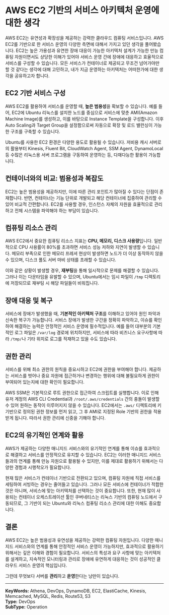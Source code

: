# AWS EC2 기반의 서비스 아키텍처 운영에 대한 생각

AWS EC2는 유연성과 확장성을 제공하는 강력한 클라우드 컴퓨팅 서비스입니다. AWS EC2를 기반으로 한 서비스 운영의 다양한 측면에 대해서 가지고 있던 생각을 풀어봤습니다. EC2는 높은 가용성과 유연한 장애 대응이 가능한 아키텍처 설계가 가능한 만능 컴퓨팅 자원이면서도 상당한 이해가 있어야 서비스 운영 간에 장애에 대응하고 효율적으로 서비스를 구성할 수 있습니다. 모든 서비스가 컨테이너로 제공되고 무조건 넘어가야만 할 것 같다는 생각에 대해 고민하고, 내가 지금 운영하는 아키텍처는 어떠한가에 대한 생각을 공유하고자 합니다.

## EC2 기반 서비스 구성

AWS EC2를 활용하여 서비스를 운영할 때, **높은 범용성**을 확보할 수 있습니다. 예를 들어, EC2에 Ubuntu 리눅스를 설치한 노드를 중심으로 서비스에 맞춘 AMI(Amazon Machine Image)를 생성하고, 이를 바탕으로 Instance Template을 구성합니다. 이후 Auto Scaling과 Target Group을 설정함으로써 자동으로 확장 및 로드 밸런싱이 가능한 구조를 구축할 수 있습니다.

Ubuntu를 사용한 EC2 환경은 다양한 용도로 활용될 수 있습니다. 저비용 캐시 서버로의 활용부터 Kinesis, Fluent Bit, CloudWatch Agent, SSM Agent, DynamoLocal 등 수많은 리눅스용 서버 프로그램을 구동하여 운영하는 등, 다재다능한 활용이 가능합니다.

## 컨테이너와의 비교: 범용성과 복잡도

EC2는 높은 범용성을 제공하지만, 이에 따른 관리 포인트가 많아질 수 있다는 단점이 존재합니다. 반면, 컨테이너는 기능 단위로 개발되고 해당 컨테이너에 집중하여 관리할 수 있어 비교적 간편합니다. EC2를 사용할 경우, 인스턴스 자체의 자원을 효율적으로 관리하고 전체 시스템을 파악해야 하는 부담이 있습니다.

## 컴퓨팅 리소스 관리

AWS EC2에서 중요한 컴퓨팅 리소스 지표는 **CPU, 메모리, 디스크 사용량**입니다. 일반적으로 CPU 사용률이 80%를 초과하면 서비스 성능 저하와 지연이 발생할 수 있습니다. 메모리 부족으로 인한 메모리 프레셔 현상이 발생하면 노드가 더 이상 동작하지 않을 수 있으며, 디스크 풀도 서버 마비 상태를 초래할 수 있습니다.

이와 같은 상황이 발생할 경우, **재부팅**을 통해 일시적으로 문제를 해결할 수 있습니다. 그러나 이는 다운타임을 유발할 수 있으며, Ubuntu에서는 임시 파일이 `/tmp` 디렉토리에 저장되므로 재부팅 시 해당 파일들이 비워집니다.

## 장애 대응 및 복구

서비스에 장애가 발생했을 때, **기본적인 아키텍처 구조**를 이해하고 있어야 원인 파악과 신속한 복구가 가능합니다. 서비스 장애가 발생한 구간을 정확히 파악하고, 이슈를 확인하여 해결하는 능력은 안정적인 서비스 운영에 필수적입니다. 예를 들어 대부분의 기본적인 로그 파일은 `/var/log` 경로에 위치하지만, 서비스에 따라 비즈니스 요구사항에 따라 `/tmp/`나 기타 위치로 로그를 적재하고 있을 수도 있습니다.

## 권한 관리

서비스를 위해 최소 권한의 원칙을 중요시하고 EC2에 권한을 부여해야 합니다. 제공하는 서비스를 벗어나 중요 자원에 접근하거나 변경하는 행위에 대해 불필요하게 권한이 부여되어 있는지에 대한 확인이 필요합니다.

AWS SSM은 기본적으로 루트 권한으로 접근하여 스크립트를 실행합니다. 이로 인해 유저 계정의 AWS CLI Credential과 `/root/.aws/credentials` 간의 충돌이 발생할 수 있어 원하는 동작이 이루어지지 않을 수 있습니다. EC2에서는 `.aws/` 디렉토리에 키 기반으로 정의된 권한 정보를 먼저 읽고, 그 후 AMI로 지정된 Role 기반의 권한을 적용받게 됩니다. 따라서 권한 관리에 신중을 기해야 합니다.

## EC2의 유기적인 연계와 활용

AWS가 제공하는 다양한 매니지드 서비스와의 유기적인 연계를 통해 이슈를 효과적으로 해결하고 서비스를 안정적으로 유지할 수 있습니다. EC2는 이러한 매니지드 서비스들과의 연계를 통해 만능 자원으로 활용될 수 있지만, 이를 제대로 활용하기 위해서는 다양한 경험과 시행착오가 필요합니다.

현재 많은 서비스가 컨테이너 기반으로 전환되고 있으며, 컴퓨팅 자원에 직접 서비스를 세팅하여 서빙하는 경우는 줄어들고 있습니다. 그러나 모든 서비스에 컨테이너가 적합한 것은 아니며, 서비스에 맞는 아키텍처를 선택하는 것이 중요합니다. 또한, 현재 많이 사용되는 컨테이너 오케스트레이션 툴인 쿠버네티스는 리눅스 기반의 컴퓨팅 노드에서 구동되므로, 그 기반이 되는 Ubuntu와 리눅스 컴퓨팅 리소스 관리에 대한 이해도 중요합니다.

## 결론

AWS EC2는 높은 범용성과 유연성을 제공하는 강력한 컴퓨팅 자원입니다. 다양한 매니지드 서비스와의 연계를 통해 안정적인 서비스 운영이 가능하지만, 효과적으로 활용하기 위해서는 깊은 이해와 경험이 필요합니다. 서비스의 특성과 요구 사항에 맞는 아키텍처를 설계하고, 지속적인 모니터링과 관리로 장애에 유연하게 대응하는 것이 성공적인 클라우드 서비스 운영의 핵심입니다.

그런데 무엇보다 서버를 **관리**하고 **운영**한다는 낭만이 있습니다.

---

**KeyWords:** Athena, DevOps, DynamoDB, EC2, ElastiCache, Kinesis, Memcached, MySQL, Redis, Route53, S3  
**Type:** DevOps  
**SubType:** Operation